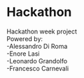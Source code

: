 # Hackathon
Hackathon week project  
Powered by:  
  -Alessandro Di Roma  
  -Enore Lasi  
  -Leonardo Grandolfo  
  -Francesco Carnevali  
